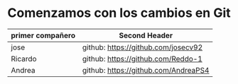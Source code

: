 # Comenzamos con los cambios en Git

| primer compañero                    | Second Header                      |
| -------------                       | -------------                      |
| jose                                | github: https://github.com/josecv92|
| Ricardo                             | github: https://github.com/Reddo-1|
| Andrea                              | github: https://github.com/AndreaPS4|